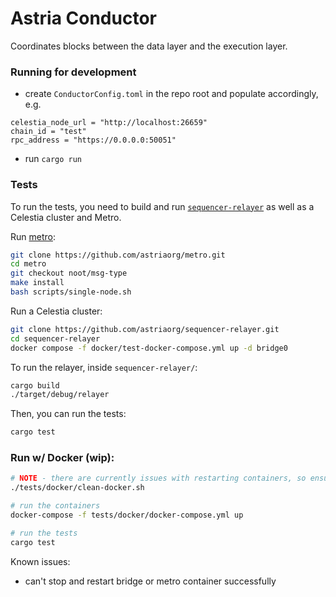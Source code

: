 # Astria Conductor

Coordinates blocks between the data layer and the execution layer.

### Running for development

* create `ConductorConfig.toml` in the repo root and populate accordingly, e.g.

```
celestia_node_url = "http://localhost:26659"
chain_id = "test"
rpc_address = "https://0.0.0.0:50051"
```

* run `cargo run`

### Tests

To run the tests, you need to build and run [`sequencer-relayer`](https://github.com/astriaorg/sequencer-relayer.git) as well as a Celestia cluster and Metro.

Run [metro](https://github.com/astriaorg/metro.git):
```bash
git clone https://github.com/astriaorg/metro.git
cd metro
git checkout noot/msg-type
make install
bash scripts/single-node.sh
```

Run a Celestia cluster:
```bash
git clone https://github.com/astriaorg/sequencer-relayer.git
cd sequencer-relayer
docker compose -f docker/test-docker-compose.yml up -d bridge0
```

To run the relayer, inside `sequencer-relayer/`:
```bash
cargo build
./target/debug/relayer
```

Then, you can run the tests:
```bash
cargo test
```


### Run w/ Docker (wip):
```bash
# NOTE - there are currently issues with restarting containers, so ensure we start from a clean slate
./tests/docker/clean-docker.sh

# run the containers
docker-compose -f tests/docker/docker-compose.yml up

# run the tests
cargo test
```

Known issues:
* can't stop and restart bridge or metro container successfully
